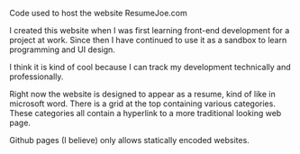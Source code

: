 Code used to host the website ResumeJoe.com

I created this website when I was first learning front-end development for a project at work. Since then I have continued to use it as a sandbox to learn programming and UI design.

I think it is kind of cool because I can track my development technically and professionally. 

Right now the website is designed to appear as a resume, kind of like in microsoft word. There is a grid at the top containing various categories. These categories all contain a hyperlink to a more traditional looking web page.

Github pages (I believe) only allows statically encoded websites. 